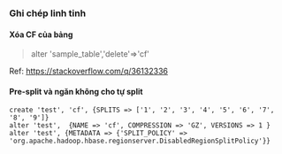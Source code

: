 ### Ghi chép linh tinh

#### Xóa CF của bảng

> alter 'sample_table','delete'=>'cf'

Ref: https://stackoverflow.com/q/36132336

#### Pre-split và ngăn không cho tự split

```
create 'test', 'cf', {SPLITS => ['1', '2', '3', '4', '5', '6', '7', '8', '9']}
alter 'test',  {NAME => 'cf', COMPRESSION => 'GZ', VERSIONS => 1 }
alter 'test', {METADATA => {'SPLIT_POLICY' => 'org.apache.hadoop.hbase.regionserver.DisabledRegionSplitPolicy'}}
```
